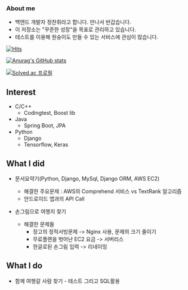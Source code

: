 ### About me

 - 백엔드 개발자 정찬휘라고 합니다. 만나서 반갑습니다.
 - 이 저장소는 "꾸준한 성장"을 목표로 관리하고 있습니다.
 - 테스트를 이용해 원숭이도 만들 수 있는 서비스에 관심이 많습니다.

[![Hits](https://hits.seeyoufarm.com/api/count/incr/badge.svg?url=https%3A%2F%2Fgithub.com%2Furrburu&count_bg=%2379C83D&title_bg=%23555555&icon=&icon_color=%23E7E7E7&title=hits&edge_flat=false)](https://hits.seeyoufarm.com)



[![Anurag's GitHub stats](https://github-readme-stats.vercel.app/api?username=urrburu)](https://github.com/anuraghazra/github-readme-stats)



[![Solved.ac
프로필](http://mazassumnida.wtf/api/v2/generate_badge?boj=uruburu)](https://solved.ac/uruburu)


## Interest
  - C/C++
  	 - Codingtest, Boost lib
  - Java
  	- Spring Boot, JPA
  - Python
  	- Django 
  	- Tensorflow, Keras

## What I did

 - 문서요약기(Python, Django, MySql, Django ORM, AWS EC2)
   - 해결한 주요문제 : AWS의 Comprehend 서비스 vs TextRank 알고리즘
   - 안드로이드 앱과의 API Call
   
 - 손그림으로 여행지 찾기
   - 해결한 문제들
      - 장고의 정적서빙문제 -> Nginx 사용, 문제의 크기 줄이기
      - 무료플랜을 벗어난 EC2 요금 -> 서버리스
      - 한글로된 손그림 입력 -> 리네이밍

## What I do

   - 함께 여행갈 사람 찾기 
    - 테스트 그리고 SQL활용
